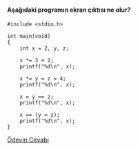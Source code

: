 #### Aşağıdaki programın ekran çıktısı ne olur?


```
#include <stdio.h>

int main(void)
{
	int x = 2, y, z;

	x *= 3 + 2;
	printf("%d\n", x);

	x *= y = z = 4;
	printf("%d\n", x);

	x = y == z;
	printf("%d\n", x);

	x == (y = z);
	printf("%d\n", x);
}
```

[Ödevin Cevabı](https://youtu.be/U4Mz_mQNpS0)
